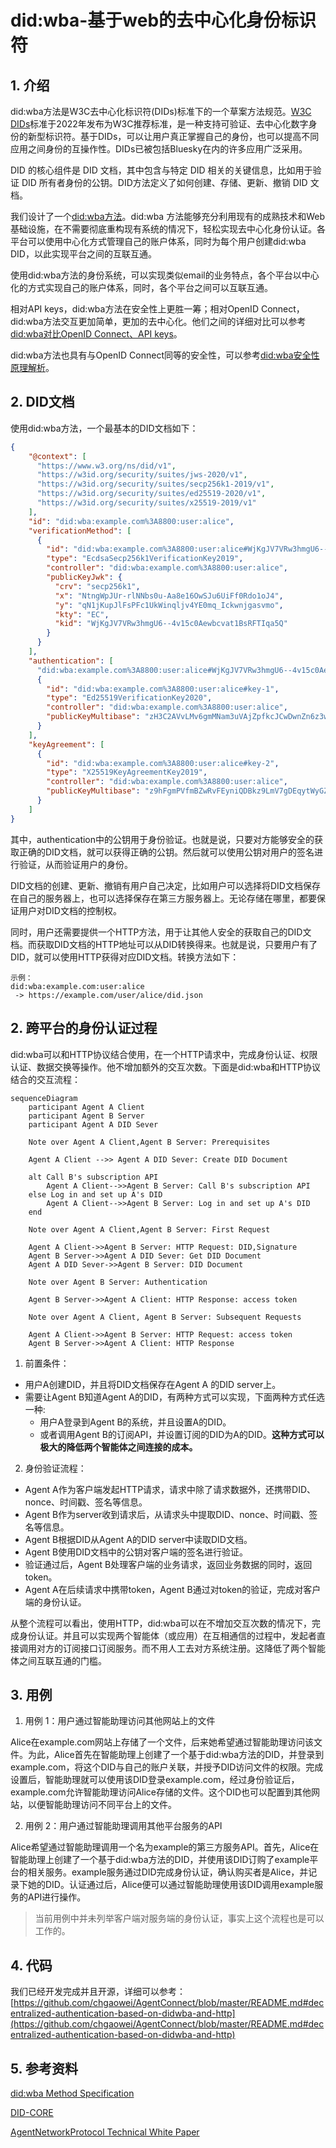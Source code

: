 # did:wba-基于web的去中心化身份标识符

## 1. 介绍

did:wba方法是W3C去中心化标识符(DIDs)标准下的一个草案方法规范。[W3C DIDs](https://www.w3.org/TR/did-core/)标准于2022年发布为W3C推荐标准，是一种支持可验证、去中心化数字身份的新型标识符。基于DIDs，可以让用户真正掌握自己的身份，也可以提高不同应用之间身份的互操作性。DIDs已被包括Bluesky在内的许多应用广泛采用。

DID 的核心组件是 DID 文档，其中包含与特定 DID 相关的关键信息，比如用于验证 DID 所有者身份的公钥。DID方法定义了如何创建、存储、更新、撤销 DID 文档。

我们设计了一个[did:wba方法](/chinese/03-did:wba方法规范.md)。did:wba 方法能够充分利用现有的成熟技术和Web基础设施，在不需要彻底重构现有系统的情况下，轻松实现去中心化身份认证。各平台可以使用中心化方式管理自己的账户体系，同时为每个用户创建did:wba DID，以此实现平台之间的互联互通。

使用did:wba方法的身份系统，可以实现类似email的业务特点，各个平台以中心化的方式实现自己的账户体系，同时，各个平台之间可以互联互通。

相对API keys，did:wba方法在安全性上更胜一筹；相对OpenID Connect，did:wba方法交互更加简单，更加的去中心化。他们之间的详细对比可以参考[did:wba对比OpenID Connect、API keys](/blogs/cn/did:wba对比OpenID%20Connect、API%20keys.md)。

did:wba方法也具有与OpenID Connect同等的安全性，可以参考[did:wba安全性原理解析](/blogs/cn/did:wba安全性原理解析.md)。

## 2. DID文档

使用did:wba方法，一个最基本的DID文档如下：

```json
{
    "@context": [
      "https://www.w3.org/ns/did/v1",
      "https://w3id.org/security/suites/jws-2020/v1",
      "https://w3id.org/security/suites/secp256k1-2019/v1",
      "https://w3id.org/security/suites/ed25519-2020/v1",
      "https://w3id.org/security/suites/x25519-2019/v1"
    ],
    "id": "did:wba:example.com%3A8800:user:alice",
    "verificationMethod": [
      {
        "id": "did:wba:example.com%3A8800:user:alice#WjKgJV7VRw3hmgU6--4v15c0Aewbcvat1BsRFTIqa5Q",
        "type": "EcdsaSecp256k1VerificationKey2019",
        "controller": "did:wba:example.com%3A8800:user:alice",
        "publicKeyJwk": {
          "crv": "secp256k1",
          "x": "NtngWpJUr-rlNNbs0u-Aa8e16OwSJu6UiFf0Rdo1oJ4",
          "y": "qN1jKupJlFsPFc1UkWinqljv4YE0mq_Ickwnjgasvmo",
          "kty": "EC",
          "kid": "WjKgJV7VRw3hmgU6--4v15c0Aewbcvat1BsRFTIqa5Q"
        }
      }
    ],
    "authentication": [
      "did:wba:example.com%3A8800:user:alice#WjKgJV7VRw3hmgU6--4v15c0Aewbcvat1BsRFTIqa5Q",
      {
        "id": "did:wba:example.com%3A8800:user:alice#key-1",
        "type": "Ed25519VerificationKey2020",
        "controller": "did:wba:example.com%3A8800:user:alice",
        "publicKeyMultibase": "zH3C2AVvLMv6gmMNam3uVAjZpfkcJCwDwnZn6z3wXmqPV"
      }
    ],
    "keyAgreement": [
      {
        "id": "did:wba:example.com%3A8800:user:alice#key-2",
        "type": "X25519KeyAgreementKey2019", 
        "controller": "did:wba:example.com%3A8800:user:alice",
        "publicKeyMultibase": "z9hFgmPVfmBZwRvFEyniQDBkz9LmV7gDEqytWyGZLmDXE"
      }
    ]
}
```

其中，authentication中的公钥用于身份验证。也就是说，只要对方能够安全的获取正确的DID文档，就可以获得正确的公钥。然后就可以使用公钥对用户的签名进行验证，从而验证用户的身份。

DID文档的创建、更新、撤销有用户自己决定，比如用户可以选择将DID文档保存在自己的服务器上，也可以选择保存在第三方服务器上。无论存储在哪里，都要保证用户对DID文档的控制权。

同时，用户还需要提供一个HTTP方法，用于让其他人安全的获取自己的DID文档。而获取DID文档的HTTP地址可以从DID转换得来。也就是说，只要用户有了DID，就可以使用HTTP获得对应DID文档。转换方法如下：

```plaintext
示例：
did:wba:example.com:user:alice
 -> https://example.com/user/alice/did.json
```

## 2. 跨平台的身份认证过程

did:wba可以和HTTP协议结合使用，在一个HTTP请求中，完成身份认证、权限认证、数据交换等操作。他不增加额外的交互次数。下面是did:wba和HTTP协议结合的交互流程：

```mermaid
sequenceDiagram
    participant Agent A Client
    participant Agent B Server 
    participant Agent A DID Sever

    Note over Agent A Client,Agent B Server: Prerequisites

    Agent A Client -->> Agent A DID Sever: Create DID Document

    alt Call B's subscription API
        Agent A Client-->>Agent B Server: Call B's subscription API
    else Log in and set up A's DID
        Agent A Client-->>Agent B Server: Log in and set up A's DID
    end

    Note over Agent A Client,Agent B Server: First Request

    Agent A Client->>Agent B Server: HTTP Request: DID,Signature
    Agent B Server->>Agent A DID Sever: Get DID Document
    Agent A DID Sever->>Agent B Server: DID Document

    Note over Agent B Server: Authentication

    Agent B Server->>Agent A Client: HTTP Response: access token

    Note over Agent A Client, Agent B Server: Subsequent Requests

    Agent A Client->>Agent B Server: HTTP Request: access token
    Agent B Server->>Agent A Client: HTTP Response
```

1. 前置条件：
  - 用户A创建DID，并且将DID文档保存在Agent A 的DID server上。
  - 需要让Agent B知道Agent A的DID，有两种方式可以实现，下面两种方式任选一种:
    - 用户A登录到Agent B的系统，并且设置A的DID。
    - 或者调用Agent B的订阅API，并设置订阅的DID为A的DID。**这种方式可以极大的降低两个智能体之间连接的成本。**

2. 身份验证流程：
  - Agent A作为客户端发起HTTP请求，请求中除了请求数据外，还携带DID、nonce、时间戳、签名等信息。
  - Agent B作为server收到请求后，从请求头中提取DID、nonce、时间戳、签名等信息。
  - Agent B根据DID从Agent A的DID server中读取DID文档。
  - Agent B使用DID文档中的公钥对客户端的签名进行验证。
  - 验证通过后，Agent B处理客户端的业务请求，返回业务数据的同时，返回token。
  - Agent A在后续请求中携带token，Agent B通过对token的验证，完成对客户端的身份认证。

从整个流程可以看出，使用HTTP，did:wba可以在不增加交互次数的情况下，完成身份认证。并且可以实现两个智能体（或应用）在互相通信的过程中，发起者直接调用对方的订阅接口订阅服务。而不用人工去对方系统注册。这降低了两个智能体之间互联互通的门槛。

## 3. 用例


1. 用例 1：用户通过智能助理访问其他网站上的文件

Alice在example.com网站上存储了一个文件，后来她希望通过智能助理访问该文件。为此，Alice首先在智能助理上创建了一个基于did:wba方法的DID，并登录到example.com，将这个DID与自己的账户关联，并授予DID访问文件的权限。完成设置后，智能助理就可以使用该DID登录example.com，经过身份验证后，example.com允许智能助理访问Alice存储的文件。这个DID也可以配置到其他网站，以便智能助理访问不同平台上的文件。

2. 用例 2：用户通过智能助理调用其他平台服务的API

Alice希望通过智能助理调用一个名为example的第三方服务API。首先，Alice在智能助理上创建了一个基于did:wba方法的DID，并使用该DID订购了example平台的相关服务。example服务通过DID完成身份认证，确认购买者是Alice，并记录下她的DID。认证通过后，Alice便可以通过智能助理使用该DID调用example服务的API进行操作。

> 当前用例中并未列举客户端对服务端的身份认证，事实上这个流程也是可以工作的。


## 4. 代码

我们已经开发完成并且开源，详细可以参考：[https://github.com/chgaowei/AgentConnect/blob/master/README.md#decentralized-authentication-based-on-didwba-and-http](https://github.com/chgaowei/AgentConnect/blob/master/README.md#decentralized-authentication-based-on-didwba-and-http)

## 5. 参考资料

[did:wba Method Specification](https://github.com/chgaowei/AgentNetworkProtocol/blob/main/chinese/03-did%3Awba%E6%96%B9%E6%B3%95%E8%A7%84%E8%8C%83.md)

[DID-CORE](https://www.w3.org/TR/did-core/)

[AgentNetworkProtocol Technical White Paper](https://github.com/chgaowei/AgentNetworkProtocol/blob/main/chinese/01-AgentNetworkProtocol%E6%8A%80%E6%9C%AF%E7%99%BD%E7%9A%AE%E4%B9%A6.md)
